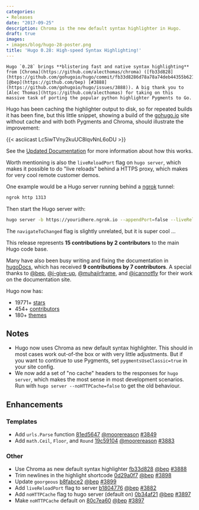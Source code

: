 ```yaml
---
categories:
- Releases
date: "2017-09-25"
description: Chroma is the new default syntax highlighter in Hugo.
draft: true
images:
- images/blog/hugo-28-poster.png
title: 'Hugo 0.28: High-speed Syntax Highlighting!'
---
```


	Hugo `0.28` brings **blistering fast and native syntax highlighting** from [Chroma](https://github.com/alecthomas/chroma) ([fb33d828](https://github.com/gohugoio/hugo/commit/fb33d8286d78a78a74deb44355b621852a1c4033) [@bep](https://github.com/bep) [#3888](https://github.com/gohugoio/hugo/issues/3888)). A big thank you to [Alec Thomas](https://github.com/alecthomas) for taking on this massive task of porting the popular python highlighter Pygments to Go.

Hugo has been caching the highlighter output to disk, so for repeated builds it has been fine, but this little snippet, showing a build of the [gohugo.io](https://gohugo.io/) site without cache and with both Pygments and Chroma, should illustrate the improvement:

{{< asciicast Lc5iwTVny2kuUC8lqvNnL6oDU >}}

See the [Updated Documentation](https://gohugo.io/content-management/syntax-highlighting/) for more information about how this works.

Worth mentioning is also the `liveReloadPort`  flag on `hugo server`, which makes it possible to do "live reloads" behind a HTTPS proxy, which makes for very cool remote customer demos.

One example would be a Hugo server running behind a [ngrok](https://ngrok.com) tunnel:

```bash
ngrok http 1313
```
Then start the Hugo server with:

```bash
hugo server -b https://youridhere.ngrok.io --appendPort=false --liveReloadPort=443 --navigateToChanged
```

The `navigateToChanged` flag is slightly unrelated, but it is super cool ...

This release represents **15 contributions by 2 contributors** to the main Hugo code base.

Many have also been busy writing and fixing the documentation in [hugoDocs](https://github.com/gohugoio/hugoDocs), 
which has received **9 contributions by 7 contributors**. A special thanks to [@bep](https://github.com/bep), [@i-give-up](https://github.com/i-give-up), [@muhajirframe](https://github.com/muhajirframe), and [@icannotfly](https://github.com/icannotfly) for their work on the documentation site.

Hugo now has:

* 19771+ [stars](https://github.com/gohugoio/hugo/stargazers)
* 454+ [contributors](https://github.com/gohugoio/hugo/graphs/contributors)
* 180+ [themes](http://themes.gohugo.io/)

## Notes
* Hugo now uses Chroma as new default syntax highlighter. This should in most cases work out-of-the box or with very little adjustments. But if you want to continue to use Pygments, set `pygmentsUseClassic=true` in your site config.
* We now add a set of "no cache" headers to the responses for `hugo server`, which makes the most sense in most development scenarios. Run with `hugo server --noHTTPCache=false` to get the old behaviour.

## Enhancements

### Templates

* Add `urls.Parse` function [81ed5647](https://github.com/gohugoio/hugo/commit/81ed564793609a32be20a569cc15da2cc02dd734) [@moorereason](https://github.com/moorereason) [#3849](https://github.com/gohugoio/hugo/issues/3849)
* Add `math.Ceil`, `Floor`, and `Round` [19c59104](https://github.com/gohugoio/hugo/commit/19c5910485242838d6678c2aacd8501f7e646a53) [@moorereason](https://github.com/moorereason) [#3883](https://github.com/gohugoio/hugo/issues/3883)

### Other

* Use Chroma as new default syntax highlighter [fb33d828](https://github.com/gohugoio/hugo/commit/fb33d8286d78a78a74deb44355b621852a1c4033) [@bep](https://github.com/bep) [#3888](https://github.com/gohugoio/hugo/issues/3888)
* Trim newlines in the highlight shortcode [0d29a0f7](https://github.com/gohugoio/hugo/commit/0d29a0f7819e8d73149701052c29f090cd6db42b) [@bep](https://github.com/bep) [#3898](https://github.com/gohugoio/hugo/issues/3898)
* Update `goorgeous` [b8fabce2](https://github.com/gohugoio/hugo/commit/b8fabce217fcb52e3f273491bef95c7977058732) [@bep](https://github.com/bep) [#3899](https://github.com/gohugoio/hugo/issues/3899)
* Add `liveReloadPort` flag to server [b1804776](https://github.com/gohugoio/hugo/commit/b180477631555824a06293053e2b6e63c5f07361) [@bep](https://github.com/bep) [#3882](https://github.com/gohugoio/hugo/issues/3882)
* Add `noHTTPCache` flag to hugo server (default on) [0b34af21](https://github.com/gohugoio/hugo/commit/0b34af216154367af7f53ce93d44e6b3d58c3f34) [@bep](https://github.com/bep) [#3897](https://github.com/gohugoio/hugo/issues/3897)
* Make `noHTTPCache` default on [80c7ea60](https://github.com/gohugoio/hugo/commit/80c7ea60a0e0f488563a6b7311f3d4c23457aac7) [@bep](https://github.com/bep) [#3897](https://github.com/gohugoio/hugo/issues/3897)

